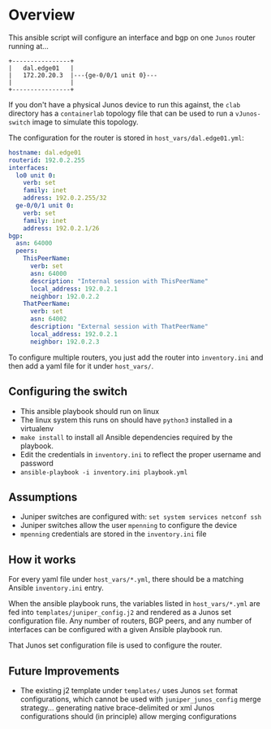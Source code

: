 
# Overview

This ansible script will configure an interface and bgp on one `Junos` router running at...

```none
+----------------+
|   dal.edge01   |
|   172.20.20.3  |---{ge-0/0/1 unit 0}---
|                |
+----------------+
```

If you don't have a physical Junos device to run this against, the `clab` directory has a `containerlab` topology file that can be used to run a `vJunos-switch` image to simulate this topology.

The configuration for the router is stored in `host_vars/dal.edge01.yml`:

```yaml
hostname: dal.edge01
routerid: 192.0.2.255
interfaces:
  lo0 unit 0:
    verb: set
    family: inet
    address: 192.0.2.255/32
  ge-0/0/1 unit 0:
    verb: set
    family: inet
    address: 192.0.2.1/26
bgp:
  asn: 64000
  peers:
    ThisPeerName:
      verb: set
      asn: 64000
      description: "Internal session with ThisPeerName"
      local_address: 192.0.2.1
      neighbor: 192.0.2.2
    ThatPeerName:
      verb: set
      asn: 64002
      description: "External session with ThatPeerName"
      local_address: 192.0.2.1
      neighbor: 192.0.2.3
```

To configure multiple routers, you just add the router into `inventory.ini` and then add a yaml file for it under `host_vars/`.


## Configuring the switch

- This ansible playbook should run on linux
- The linux system this runs on should have `python3` installed in a virtualenv
- `make install` to install all Ansible dependencies required by the playbook.
- Edit the credentials in `inventory.ini` to reflect the proper username and password
- `ansible-playbook -i inventory.ini playbook.yml`

## Assumptions

- Juniper switches are configured with: `set system services netconf ssh`
- Juniper switches allow the user `mpenning` to configure the device
- `mpenning` credentials are stored in the `inventory.ini` file

## How it works

For every yaml file under `host_vars/*.yml`, there should be a matching Ansible `inventory.ini` entry.

When the ansible playbook runs, the variables listed in `host_vars/*.yml` are fed into `templates/juniper_config.j2` and rendered as a Junos set configuration file.  Any number of routers, BGP peers, and any number of interfaces can be configured with a given Ansible playbook run.

That Junos set configuration file is used to configure the router.

## Future Improvements

- The existing j2 template under `templates/` uses Junos `set` format configurations, which cannot be used with `juniper_junos_config` merge strategy... generating native brace-delimited or xml Junos configurations should (in principle) allow merging configurations

